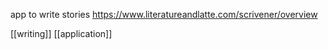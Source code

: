 app to write stories
https://www.literatureandlatte.com/scrivener/overview

[[writing]] [[application]]


